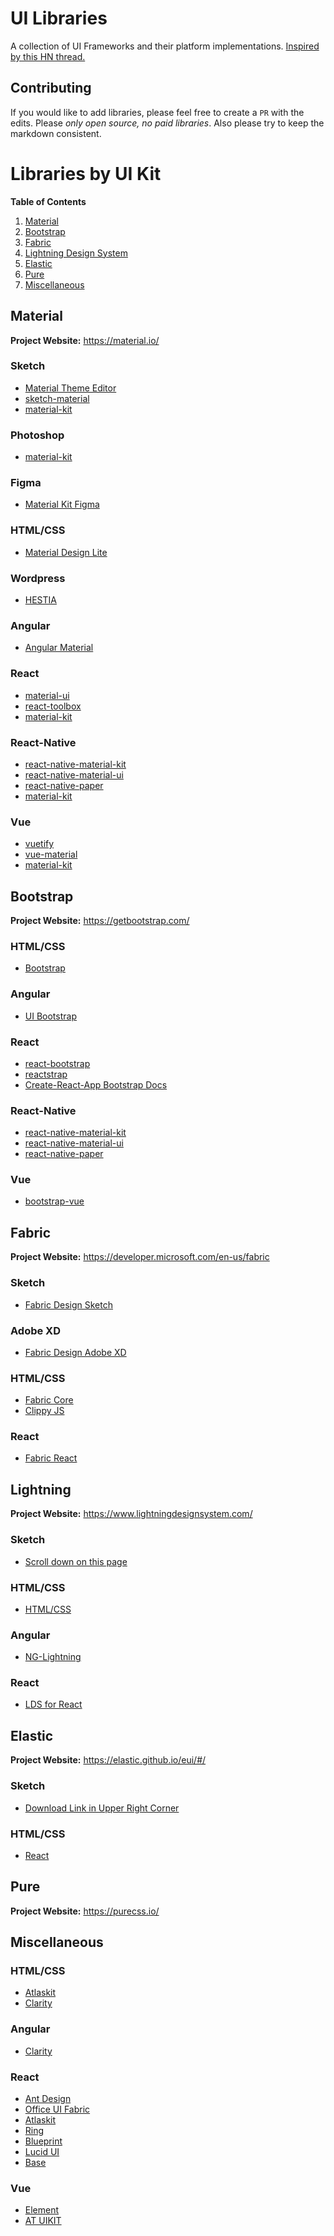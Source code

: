 # UI Libraries
A collection of UI Frameworks and their platform implementations.
[Inspired by this HN thread.](https://news.ycombinator.com/item?id=18234867)

## Contributing
If you would like to add libraries, please feel free to create a `PR` with the edits. Please *only open source, no paid libraries*. Also please try to keep the markdown consistent.

# Libraries by UI Kit
**Table of Contents**
1. [Material](#material)
1. [Bootstrap](#bootstrap)
1. [Fabric](#fabric)
1. [Lightning Design System](#lightning)
1. [Elastic](#elastic)
1. [Pure](#pure)
1. [Miscellaneous](#miscellaneous)

## Material
**Project Website:** https://material.io/
### Sketch
  - [Material Theme Editor](https://material.io/tools/theme-editor/)
  - [sketch-material](https://github.com/websiddu/sketch-material)
  - [material-kit](https://github.com/creativetimofficial/material-kit/tree/sketch)
### Photoshop
  - [material-kit](https://github.com/creativetimofficial/material-kit/tree/photoshop)
### Figma
  - [Material Kit Figma](https://demos.creative-tim.com/material-kit-figma/presentation.html)
### HTML/CSS
  - [Material Design Lite](https://getmdl.io/index.html)
### Wordpress
  - [HESTIA](https://themeisle.com/themes/hestia/?ref=creativetim)
### Angular
  - [Angular Material](https://material.angular.io)
### React
  - [material-ui](https://material-ui.com/)
  - [react-toolbox](https://github.com/react-toolbox/react-toolbox)
  - [material-kit](https://www.creative-tim.com/product/material-kit-react)
### React-Native
  - [react-native-material-kit](https://github.com/xinthink/react-native-material-kit)
  - [react-native-material-ui](https://github.com/xotahal/react-native-material-ui)
  - [react-native-paper](https://github.com/callstack/react-native-paper)
  - [material-kit](https://www.creative-tim.com/product/material-kit-react-native)
### Vue
  - [vuetify](https://github.com/vuetifyjs/vuetify)
  - [vue-material](https://github.com/vuematerial/vue-material)
  - [material-kit](https://www.creative-tim.com/product/vue-material-kit)

## Bootstrap
**Project Website:** https://getbootstrap.com/
### HTML/CSS
  - [Bootstrap](https://getbootstrap.com/)
### Angular
  - [UI Bootstrap](https://angular-ui.github.io/bootstrap/)
### React
  - [react-bootstrap](https://react-bootstrap.github.io/)
  - [reactstrap](https://reactstrap.github.io/)
  - [Create-React-App Bootstrap Docs](https://facebook.github.io/create-react-app/docs/adding-bootstrap)
### React-Native
  - [react-native-material-kit](https://github.com/xinthink/react-native-material-kit)
  - [react-native-material-ui](https://github.com/xotahal/react-native-material-ui)
  - [react-native-paper](https://github.com/callstack/react-native-paper)
### Vue
  - [bootstrap-vue](https://github.com/bootstrap-vue/bootstrap-vue)
  
## Fabric
**Project Website:** https://developer.microsoft.com/en-us/fabric
### Sketch
  - [Fabric Design Sketch](https://docs.microsoft.com/en-us/office/dev/add-ins/design/design-toolkits)
### Adobe XD
  - [Fabric Design Adobe XD](https://docs.microsoft.com/en-us/office/dev/add-ins/design/design-toolkits)
### HTML/CSS
  - [Fabric Core](https://developer.microsoft.com/en-us/fabric#/get-started#core)
  - [Clippy JS](https://www.smore.com/clippy-js)
### React
  - [Fabric React](https://developer.microsoft.com/en-us/fabric#/components)
  
## Lightning
**Project Website:** https://www.lightningdesignsystem.com/
### Sketch
  - [Scroll down on this page](https://www.lightningdesignsystem.com/downloads/)
### HTML/CSS
  - [HTML/CSS](https://www.lightningdesignsystem.com/getting-started/)
### Angular
  - [NG-Lightning](https://ng-lightning.github.io/ng-lightning/#/)
### React
  - [LDS for React](https://react.lightningdesignsystem.com/)

## Elastic
**Project Website:** https://elastic.github.io/eui/#/
### Sketch
  - [Download Link in Upper Right Corner](https://elastic.github.io/eui/#/)
### HTML/CSS
  - [React](https://github.com/elastic/eui/blob/master/wiki/consuming.md#using-eui-in-a-standalone-project)

## Pure
**Project Website:** https://purecss.io/

## Miscellaneous
### HTML/CSS
  - [Atlaskit](https://atlaskit.atlassian.com/)
  - [Clarity](https://clarity.design/)
### Angular
  - [Clarity](https://clarity.design/)
### React
  - [Ant Design](https://element.eleme.io/#/en-US)
  - [Office UI Fabric](https://developer.microsoft.com/en-us/fabric)
  - [Atlaskit](https://atlaskit.atlassian.com/)
  - [Ring](https://jetbrains.github.io/ring-ui/master/index.html)
  - [Blueprint](https://blueprintjs.com/)
  - [Lucid UI](http://appnexus.github.io/lucid/?selectedKind=Lucid%20UI&selectedStory=Introduction&full=0&addons=0&stories=1&panelRight=0&addonPanel=lucid-docs-panel-props)
  - [Base](https://baseweb.design/)
### Vue
  - [Element](https://element.eleme.io/#/en-US)
  - [AT UIKIT](https://at-ui.github.io/at-ui/#/en)

